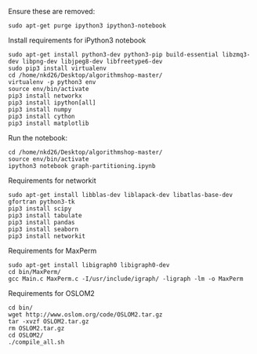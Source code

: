 
Ensure these are removed:

    sudo apt-get purge ipython3 ipython3-notebook

Install requirements for iPython3 notebook

    sudo apt-get install python3-dev python3-pip build-essential libzmq3-dev libpng-dev libjpeg8-dev libfreetype6-dev
    sudo pip3 install virtualenv
    cd /home/nkd26/Desktop/algorithmshop-master/
    virtualenv -p python3 env
    source env/bin/activate
    pip3 install networkx
    pip3 install ipython[all]
    pip3 install numpy
    pip3 install cython
    pip3 install matplotlib

Run the notebook:

    cd /home/nkd26/Desktop/algorithmshop-master/
    source env/bin/activate
    ipython3 notebook graph-partitioning.ipynb

Requirements for networkit

    sudo apt-get install libblas-dev liblapack-dev libatlas-base-dev gfortran python3-tk
    pip3 install scipy
    pip3 install tabulate
    pip3 install pandas
    pip3 install seaborn
    pip3 install networkit

Requirements for MaxPerm

    sudo apt-get install libigraph0 libigraph0-dev
    cd bin/MaxPerm/
    gcc Main.c MaxPerm.c -I/usr/include/igraph/ -ligraph -lm -o MaxPerm

Requirements for OSLOM2

    cd bin/
    wget http://www.oslom.org/code/OSLOM2.tar.gz
    tar -xvzf OSLOM2.tar.gz
    rm OSLOM2.tar.gz
    cd OSLOM2/
    ./compile_all.sh

